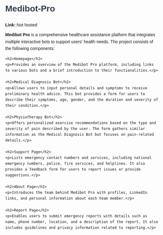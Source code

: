 <!DOCTYPE html>
<html lang="en">
<head>
    <meta charset="UTF-8">
    <meta name="viewport" content="width=device-width, initial-scale=1.0">
    <title>Medibot-Pro</title>
    <style>
        body {
            font-family: Arial, sans-serif;
            line-height: 1.6;
            margin: 20px;
        }
        h1 {
            color: #2c3e50;
        }
        h2 {
            color: #34495e;
        }
        p {
            margin: 10px 0;
        }
    </style>
</head>
<body>
    <h1>Medibot-Pro</h1>
    <p><strong>Link:</strong> Not hosted</p>
    <p><strong>Medibot Pro</strong> is a comprehensive healthcare assistance platform that integrates multiple interactive bots to support users' health needs. The project consists of the following components:</p>
    
    <h2>Homepage</h2>
    <p>Provides an overview of the Medibot Pro platform, including links to various bots and a brief introduction to their functionalities.</p>

    <h2>Medical Diagnosis Bot</h2>
    <p>Allows users to input personal details and symptoms to receive preliminary health advice. This bot provides a form for users to describe their symptoms, age, gender, and the duration and severity of their condition.</p>

    <h2>Physiotherapy Bot</h2>
    <p>Offers personalized exercise recommendations based on the type and severity of pain described by the user. The form gathers similar information as the Medical Diagnosis Bot but focuses on pain-related details.</p>

    <h2>Support Page</h2>
    <p>Lists emergency contact numbers and services, including national emergency numbers, police, fire services, and helplines. It also provides a feedback form for users to report issues or provide suggestions.</p>

    <h2>About Page</h2>
    <p>Introduces the team behind Medibot Pro with profiles, LinkedIn links, and personal information about each team member.</p>

    <h2>Report Page</h2>
    <p>Enables users to submit emergency reports with details such as name, phone number, location, and a description of the report. It also includes guidelines and privacy information related to reporting.</p>
</body>
</html>
